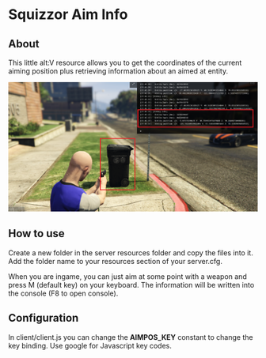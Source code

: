 # Squizzor Aim Info

## About
This little alt:V resource allows you to get the coordinates of the current aiming position plus retrieving information about an aimed at entity.

![Debug form](https://github.com/Squizzor/SquizzorAimInfo/blob/master/images/preview.png)

## How to use
Create a new folder in the server resources folder and copy the files into it. Add the folder name to your resources section of your server.cfg.

When you are ingame, you can just aim at some point with a weapon and press M (default key) on your keyboard. The information will be written into the console (F8 to open console).

## Configuration

In client/client.js you can change the **AIMPOS_KEY** constant to change the key binding. Use google for Javascript key codes.